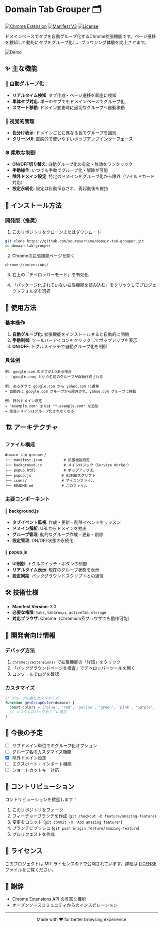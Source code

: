# Domain Tab Grouper 🗂️

[![Chrome Extension](https://img.shields.io/badge/Chrome-Extension-blue.svg)](https://developer.chrome.com/docs/extensions/)
[![Manifest V3](https://img.shields.io/badge/Manifest-V3-green.svg)](https://developer.chrome.com/docs/extensions/mv3/intro/)
[![License](https://img.shields.io/badge/License-MIT-yellow.svg)](LICENSE)

ドメインベースでタブを自動グループ化するChrome拡張機能です。ページ遷移を検知して動的にタブをグループ化し、ブラウジング体験を向上させます。

![Demo](docs/demo.gif)

## ✨ 主な機能

### 🔄 自動グループ化
- **リアルタイム検知**: タブ作成・ページ遷移を即座に検知
- **単体タブ対応**: 単一のタブでもドメインベースでグループ化
- **スマート移動**: ドメイン変更時に適切なグループへ自動移動

### 🎨 視覚的管理
- **色分け表示**: ドメインごとに異なる色でグループを識別
- **クリーンUI**: 直感的で使いやすいポップアップインターフェース

### ⚙️ 柔軟な制御
- **ON/OFF切り替え**: 自動グループ化の有効・無効をワンクリック
- **手動操作**: いつでも手動でグループ化・解除が可能
- **除外ドメイン設定**: 特定のドメインをグループ化から除外（ワイルドカード対応）
- **設定永続化**: 設定は自動保存され、再起動後も維持

## 🚀 インストール方法

### 開発版（推奨）
1. このリポジトリをクローンまたはダウンロード
```bash
git clone https://github.com/yourusername/domain-tab-grouper.git
cd domain-tab-grouper
```

2. Chromeの拡張機能ページを開く
```
chrome://extensions/
```

3. 右上の「デベロッパーモード」を有効化

4. 「パッケージ化されていない拡張機能を読み込む」をクリックしてプロジェクトフォルダを選択

## 📖 使用方法

### 基本操作
1. **自動グループ化**: 拡張機能をインストールすると自動的に開始
2. **手動制御**: ツールバーアイコンをクリックしてポップアップを表示
3. **ON/OFF**: トグルスイッチで自動グループ化を制御

### 具体例
```
例: google.com のタブが3つある場合
→ 「google.com」という名前のグループが自動作成される

例: あるタブで google.com から yahoo.com に遷移
→ 自動的に google.com グループから除外され、yahoo.com グループに移動

例: 除外ドメイン設定
→ "example.com" または "*.example.com" を追加
→ 該当ドメインはグループ化されなくなる
```

## 🏗️ アーキテクチャ

### ファイル構成
```
domain-tab-grouper/
├── manifest.json          # 拡張機能設定
├── background.js          # メインロジック（Service Worker）
├── popup.html             # ポップアップUI
├── popup.js              # UI制御スクリプト
├── icons/                # アイコンファイル
└── README.md             # このファイル
```

### 主要コンポーネント

#### 🔧 background.js
- **タブイベント監視**: 作成・更新・削除イベントをリッスン
- **ドメイン解析**: URLからドメインを抽出
- **グループ管理**: 動的なグループ作成・更新・削除
- **設定管理**: ON/OFF状態の永続化

#### 🎯 popup.js
- **UI制御**: トグルスイッチ・ボタンの制御
- **リアルタイム表示**: 現在のグループ状態を表示
- **設定同期**: バックグラウンドスクリプトとの通信

## 🛠️ 技術仕様

- **Manifest Version**: 3.0
- **必要な権限**: `tabs`, `tabGroups`, `activeTab`, `storage`
- **対応ブラウザ**: Chrome（Chromium系ブラウザでも動作可能）

## 🔧 開発者向け情報

### デバッグ方法
1. `chrome://extensions/` で拡張機能の「詳細」をクリック
2. 「バックグラウンドページを検査」でデベロッパーツールを開く
3. コンソールでログを確認

### カスタマイズ
```javascript
// グループの色をカスタマイズ
function getGroupColor(domain) {
  const colors = ['blue', 'red', 'yellow', 'green', 'pink', 'purple', 'cyan', 'grey'];
  // カスタムロジックをここに追加
}
```

## 🎯 今後の予定

- [ ] サブドメイン単位でのグループ化オプション
- [ ] グループ名のカスタマイズ機能
- [x] 除外ドメイン設定
- [ ] エクスポート・インポート機能
- [ ] ショートカットキー対応

## 🤝 コントリビューション

コントリビューションを歓迎します！

1. このリポジトリをフォーク
2. フィーチャーブランチを作成 (`git checkout -b feature/amazing-feature`)
3. 変更をコミット (`git commit -m 'Add amazing feature'`)
4. ブランチにプッシュ (`git push origin feature/amazing-feature`)
5. プルリクエストを作成

## 📝 ライセンス

このプロジェクトは MIT ライセンスの下で公開されています。詳細は [LICENSE](LICENSE) ファイルをご覧ください。

## 🙏 謝辞

- Chrome Extensions API の豊富な機能
- オープンソースコミュニティからのインスピレーション

---

<div align="center">
Made with ❤️ for better browsing experience
</div>